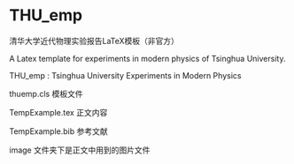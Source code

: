 # THU_emp
清华大学近代物理实验报告LaTeX模板（非官方）

A Latex template for experiments in modern physics of Tsinghua University.

THU_emp : Tsinghua University Experiments in Modern Physics

thuemp.cls 模板文件

TempExample.tex 正文内容

TempExample.bib 参考文献

image 文件夹下是正文中用到的图片文件